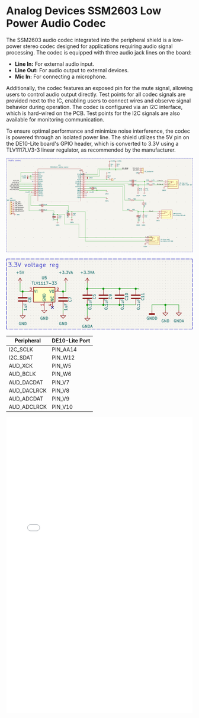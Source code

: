 # Analog Devices SSM2603 Low Power Audio Codec

The SSM2603 audio codec integrated into the peripheral shield is a low-power stereo codec designed for applications requiring audio signal processing. The codec is equipped with three audio jack lines on the board: 

 - **Line In:** For external audio input. 
 - **Line Out:** For audio output to external devices. 
 - **Mic In:** For connecting a microphone. 

Additionally, the codec features an exposed pin for the mute signal, allowing users to control audio output directly. Test points for all codec signals are provided next to the IC, enabling users to connect wires and observe signal behavior during operation. The codec is configured via an I2C interface, which is hard-wired on the PCB. Test points for the I2C signals are also available for monitoring communication. 

To ensure optimal performance and minimize noise interference, the codec is powered through an isolated power line. The shield utilizes the 5V pin on the DE10-Lite board's GPIO header, which is converted to 3.3V using a TLV1117LV3-3 linear regulator, as recommended by the manufacturer. 

![Codec Schematic](assets/images/codec.png)

![Voltage Regulator](assets/images/voltage-regulator.png)

| Peripheral  | DE10-Lite Port |
|-------------|----------------|
| I2C_SCLK    | PIN_AA14       |
| I2C_SDAT    | PIN_W12        |
| AUD_XCK     | PIN_W5         |
| AUD_BCLK    | PIN_W6         |
| AUD_DACDAT  | PIN_V7         |
| AUD_DACLRCK | PIN_V8         |
| AUD_ADCDAT  | PIN_V9         |
| AUD_ADCLRCK | PIN_V10        |


<!-- insert pdf here -->
<object data="../assets/datasheets/SSM2603_codec.pdf" type="application/pdf" width="100%" height="800px">
    <embed src="../assets/datasheets/SSM2603_codec.pdf" type="application/pdf" width="100%" height="800px">
</object>


